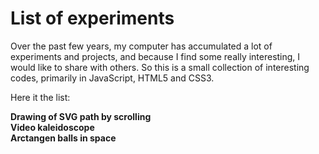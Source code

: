 # List of experiments
Over the past few years, my computer has accumulated a lot of experiments and projects, and because I find some really interesting, I would like to share with others. So this is a small collection of interesting codes, primarily in JavaScript, HTML5 and CSS3.

Here it the list:

<strong>Drawing of SVG path by scrolling</strong>
<br />
<strong>Video kaleidoscope</strong>
<br />
<strong>Arctangen balls in space</strong>
